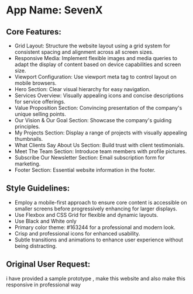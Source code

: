 # **App Name**: SevenX

## Core Features:

- Grid Layout: Structure the website layout using a grid system for consistent spacing and alignment across all screen sizes.
- Responsive Media: Implement flexible images and media queries to adapt the display of content based on device capabilities and screen size.
- Viewport Configuration: Use viewport meta tag to control layout on mobile browsers.
- Hero Section: Clear visual hierarchy for easy navigation.
- Services Overview: Visually appealing icons and concise descriptions for service offerings.
- Value Proposition Section: Convincing presentation of the company's unique selling points.
- Our Vision & Our Goal Section: Showcase the company's guiding principles.
- My Projects Section: Display a range of projects with visually appealing thumbnails.
- What Clients Say About Us Section: Build trust with client testimonials.
- Meet The Team Section: Introduce team members with profile pictures.
- Subscribe Our Newsletter Section: Email subscription form for marketing.
- Footer Section: Essential website information in the footer.

## Style Guidelines:

- Employ a mobile-first approach to ensure core content is accessible on smaller screens before progressively enhancing for larger displays.
- Use Flexbox and CSS Grid for flexible and dynamic layouts.
- Use Black and White only
- Primary color theme: #163244 for a professional and modern look.
- Crisp and professional icons for enhanced usability.
- Subtle transitions and animations to enhance user experience without being distracting.

## Original User Request:
i have  provided a sample prototype , make this website and also make this responsive in professional way
  